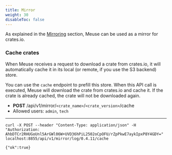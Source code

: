```yaml
---
title: Mirror
weight: 30
disableToc: false
---
```


As explained in the [Mirroring](/installation/mirroring/) section, Meuse can be used as a mirror for crates.io.

### Cache crates

When Meuse receives a request to download a crate from crates.io, it will automatically cache it in its local (or remote, if you use the S3 backend) store.

You can use the `cache` endpoint to prefill this store. When this API call is executed, Meuse will download the crate from crates.io and cache it. If the crate is already cached, the crate will not be downloaded again.

- **POST** /api/v1/mirror/`<crate_name>`/`<crate_version>`/cache
- Allowed users: `admin`, `tech`

---

```
curl -X POST --header "Content-Type: application/json" -H "Authorization: AhbDTCr2RHUGoUnl5ArGWl06W+UVD36hPiL2502oCpOFU/rZpPkwE7aykIpxP8Y4GDY="  localhost:8855/api/v1/mirror/log/0.4.11/cache

{"ok":true}
```


